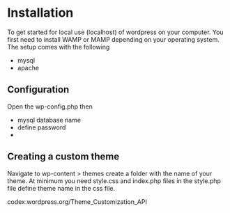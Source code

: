 
# Installation
To get started for local use (localhost) of wordpress on your computer. 
You first need to install WAMP or MAMP depending on your operating system.
The setup comes with the following
* mysql
* apache


## Configuration
Open the wp-config.php then 
* mysql database name
* define password
* 

## Creating a custom theme
Navigate to wp-content > themes
create a folder with the name of your theme. At minimum you need style.css and index.php files
in the style.php file
define theme name in the css file.

codex.wordpress.org/Theme_Customization_API
